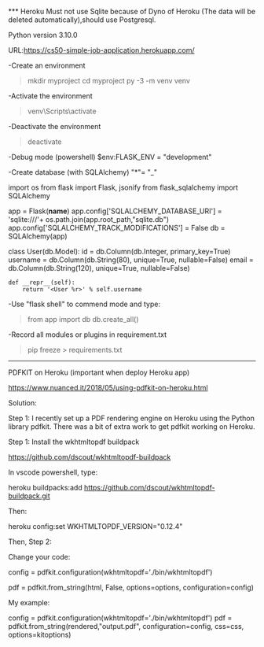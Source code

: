 \*\*\* Heroku Must not use Sqlite because of Dyno of Heroku (The data will be deleted automatically),should use Postgresql.

Python version 3.10.0

URL:https://cs50-simple-job-application.herokuapp.com/


-Create an environment

> mkdir myproject
> cd myproject
> py -3 -m venv venv

-Activate the environment

> venv\Scripts\activate

-Deactivate the environment

> deactivate

-Debug mode (powershell)
$env:FLASK_ENV = "development"

-Create database (with SQLAlchemy) "\*"= "\_"

import os
from flask import Flask, jsonify
from flask_sqlalchemy import SQLAlchemy

app = Flask(**name**)
app.config['SQLALCHEMY_DATABASE_URI'] = 'sqlite:///'+ os.path.join(app.root_path,"sqlite.db")
app.config['SQLALCHEMY_TRACK_MODIFICATIONS'] = False
db = SQLAlchemy(app)

class User(db.Model):
id = db.Column(db.Integer, primary_key=True)
username = db.Column(db.String(80), unique=True, nullable=False)
email = db.Column(db.String(120), unique=True, nullable=False)

    def __repr__(self):
        return '<User %r>' % self.username

-Use "flask shell" to commend mode and type:

> from app import db
> db.create_all()

-Record all modules or plugins in requirement.txt

> pip freeze > requirements.txt

---

PDFKIT on Heroku (important when deploy Heroku app)

https://www.nuanced.it/2018/05/using-pdfkit-on-heroku.html

Solution:

Step 1:
I recently set up a PDF rendering engine on Heroku using the Python library pdfkit. There was a bit of extra work to get pdfkit working on Heroku.

Step 1: Install the wkhtmltopdf buildpack

https://github.com/dscout/wkhtmltopdf-buildpack

In vscode powershell, type:

heroku buildpacks:add https://github.com/dscout/wkhtmltopdf-buildpack.git

Then:

heroku config:set WKHTMLTOPDF_VERSION="0.12.4"

Then, Step 2:

Change your code:

config = pdfkit.configuration(wkhtmltopdf='./bin/wkhtmltopdf')

pdf = pdfkit.from_string(html, False, options=options, configuration=config)

My example:

config = pdfkit.configuration(wkhtmltopdf='./bin/wkhtmltopdf')
pdf = pdfkit.from_string(rendered,"output.pdf", configuration=config, css=css, options=kitoptions)
